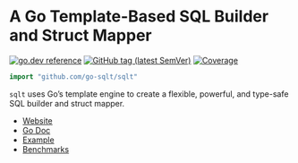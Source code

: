 # A Go Template-Based SQL Builder and Struct Mapper

[![go.dev reference](https://img.shields.io/badge/go.dev-reference-007d9c?logo=go&logoColor=white)](https://pkg.go.dev/github.com/go-sqlt/sqlt)
[![GitHub tag (latest SemVer)](https://img.shields.io/github/tag/go-sqlt/sqlt.svg?style=social)](https://github.com/go-sqlt/sqlt/tags)
[![Coverage](https://img.shields.io/badge/Coverage-72.9%25-brightgreen)](https://github.com/go-sqlt/sqlt/actions)

```go
import "github.com/go-sqlt/sqlt"
```

`sqlt` uses Go’s template engine to create a flexible, powerful, and type-safe SQL builder and struct mapper.  

- [Website](https://go-sqlt.github.io)
- [Go Doc](https://pkg.go.dev/github.com/go-sqlt/sqlt)
- [Example](https://github.com/wroge/vertical-slice-architecture)
- [Benchmarks](https://github.com/wroge/bench-flix)
